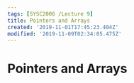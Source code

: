 ```yaml
---
tags: [SYSC2006 /Lecture 9]
title: Pointers and Arrays
created: '2019-11-01T17:45:23.404Z'
modified: '2019-11-09T02:34:05.475Z'
---
```


# Pointers and Arrays


